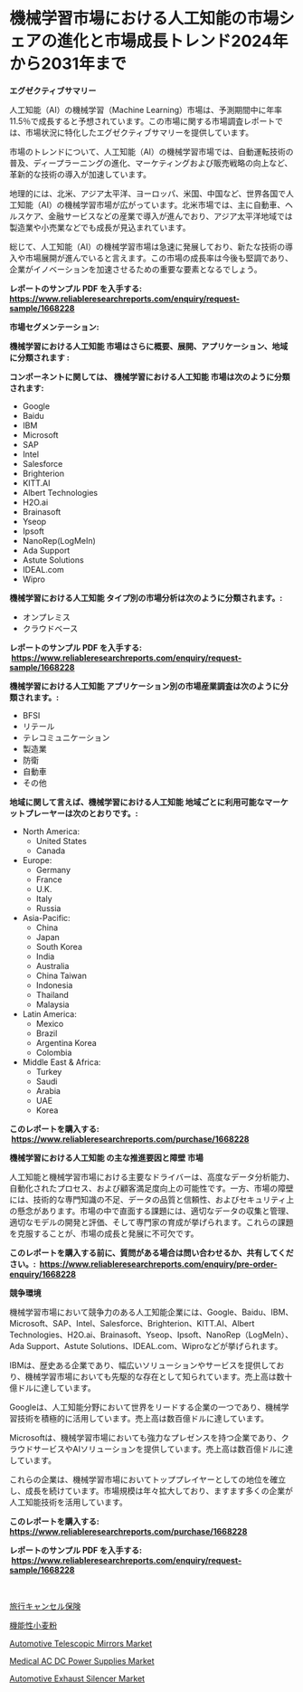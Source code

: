 <p><h1>機械学習市場における人工知能の市場シェアの進化と市場成長トレンド2024年から2031年まで</h1></p><p><strong>エグゼクティブサマリー</strong></p>
<p><p>人工知能（AI）の機械学習（Machine Learning）市場は、予測期間中に年率11.5％で成長すると予想されています。この市場に関する市場調査レポートでは、市場状況に特化したエグゼクティブサマリーを提供しています。</p><p>市場のトレンドについて、人工知能（AI）の機械学習市場では、自動運転技術の普及、ディープラーニングの進化、マーケティングおよび販売戦略の向上など、革新的な技術の導入が加速しています。</p><p>地理的には、北米、アジア太平洋、ヨーロッパ、米国、中国など、世界各国で人工知能（AI）の機械学習市場が広がっています。北米市場では、主に自動車、ヘルスケア、金融サービスなどの産業で導入が進んでおり、アジア太平洋地域では製造業や小売業などでも成長が見込まれています。</p><p>総じて、人工知能（AI）の機械学習市場は急速に発展しており、新たな技術の導入や市場展開が進んでいると言えます。この市場の成長率は今後も堅調であり、企業がイノベーションを加速させるための重要な要素となるでしょう。</p></p>
<p><strong>レポートのサンプル PDF を入手する: <a href="https://www.reliableresearchreports.com/enquiry/request-sample/1668228">https://www.reliableresearchreports.com/enquiry/request-sample/1668228</a></strong></p>
<p><strong>市場セグメンテーション:</strong></p>
<p><strong> 機械学習における人工知能 市場はさらに概要、展開、アプリケーション、地域に分類されます :</strong></p>
<p><strong>コンポーネントに関しては、 機械学習における人工知能 市場は次のように分類されます: &nbsp;</strong></p>
<p><ul><li>Google</li><li>Baidu</li><li>IBM</li><li>Microsoft</li><li>SAP</li><li>Intel</li><li>Salesforce</li><li>Brighterion</li><li>KITT.AI</li><li>Albert Technologies</li><li>H2O.ai</li><li>Brainasoft</li><li>Yseop</li><li>Ipsoft</li><li>NanoRep(LogMeIn)</li><li>Ada Support</li><li>Astute Solutions</li><li>IDEAL.com</li><li>Wipro</li></ul></p>
<p><strong> 機械学習における人工知能 タイプ別の市場分析は次のように分類されます。:</strong></p>
<p><ul><li>オンプレミス</li><li>クラウドベース</li></ul></p>
<p><strong>レポートのサンプル PDF を入手する: &nbsp;<a href="https://www.reliableresearchreports.com/enquiry/request-sample/1668228">https://www.reliableresearchreports.com/enquiry/request-sample/1668228</a></strong></p>
<p><strong> 機械学習における人工知能 アプリケーション別の市場産業調査は次のように分類されます。:</strong></p>
<p><ul><li>BFSI</li><li>リテール</li><li>テレコミュニケーション</li><li>製造業</li><li>防衛</li><li>自動車</li><li>その他</li></ul></p>
<p><strong>地域に関して言えば、機械学習における人工知能 地域ごとに利用可能なマーケットプレーヤーは次のとおりです。:</strong></p>
<p><ul>
    <li>
        North America:
        <ul>
            <li>United States</li>
            <li>Canada</li>
        </ul>
    </li>
    <li>
        Europe:
        <ul>
            <li>Germany</li>
            <li>France</li>
            <li>U.K.</li>
            <li>Italy</li>
            <li>Russia</li>
        </ul>
    </li>
    <li>
        Asia-Pacific:
        <ul>
            <li>China</li>
            <li>Japan</li>
            <li>South Korea</li>
            <li>India</li>
            <li>Australia</li>
            <li>China Taiwan</li>
            <li>Indonesia</li>
            <li>Thailand</li>
            <li>Malaysia</li>
        </ul>
    </li>
    <li>
        Latin America:
        <ul>
            <li>Mexico</li>
            <li>Brazil</li>
            <li>Argentina Korea</li>
            <li>Colombia</li>
        </ul>
    </li>
    <li>
        Middle East & Africa:
        <ul>
            <li>Turkey</li>
            <li>Saudi</li>
            <li>Arabia</li>
            <li>UAE</li>
            <li>Korea</li>
        </ul>
    </li>
    </ul></p>
<p><strong>このレポートを購入する: &nbsp;<a href="https://www.reliableresearchreports.com/purchase/1668228">https://www.reliableresearchreports.com/purchase/1668228</a></strong></p>
<p><strong>機械学習における人工知能 の主な推進要因と障壁 市場</strong></p>
<p><p>人工知能と機械学習市場における主要なドライバーは、高度なデータ分析能力、自動化されたプロセス、および顧客満足度向上の可能性です。一方、市場の障壁には、技術的な専門知識の不足、データの品質と信頼性、およびセキュリティ上の懸念があります。市場の中で直面する課題には、適切なデータの収集と管理、適切なモデルの開発と評価、そして専門家の育成が挙げられます。これらの課題を克服することが、市場の成長と発展に不可欠です。</p></p>
<p><strong>このレポートを購入する前に、質問がある場合は問い合わせるか、共有してください。:&nbsp; <a href="https://www.reliableresearchreports.com/enquiry/pre-order-enquiry/1668228">https://www.reliableresearchreports.com/enquiry/pre-order-enquiry/1668228</a></strong></p>
<p><strong>競争環境</strong></p>
<p><p>機械学習市場において競争力のある人工知能企業には、Google、Baidu、IBM、Microsoft、SAP、Intel、Salesforce、Brighterion、KITT.AI、Albert Technologies、H2O.ai、Brainasoft、Yseop、Ipsoft、NanoRep（LogMeIn）、Ada Support、Astute Solutions、IDEAL.com、Wiproなどが挙げられます。</p><p>IBMは、歴史ある企業であり、幅広いソリューションやサービスを提供しており、機械学習市場においても先駆的な存在として知られています。売上高は数十億ドルに達しています。</p><p>Googleは、人工知能分野において世界をリードする企業の一つであり、機械学習技術を積極的に活用しています。売上高は数百億ドルに達しています。</p><p>Microsoftは、機械学習市場においても強力なプレゼンスを持つ企業であり、クラウドサービスやAIソリューションを提供しています。売上高は数百億ドルに達しています。</p><p>これらの企業は、機械学習市場においてトッププレイヤーとしての地位を確立し、成長を続けています。市場規模は年々拡大しており、ますます多くの企業が人工知能技術を活用しています。</p></p>
<p><strong>このレポートを購入する: &nbsp; <a href="https://www.reliableresearchreports.com/purchase/1668228">https://www.reliableresearchreports.com/purchase/1668228</a></strong></p>
<p><strong>レポートのサンプル PDF を入手する: &nbsp;<a href="https://www.reliableresearchreports.com/enquiry/request-sample/1668228">https://www.reliableresearchreports.com/enquiry/request-sample/1668228</a></strong><strong></strong></p>
<p>&nbsp;</p>
<p><p><a href="https://github.com/dandier2003/Market-Research-Report-List-1/blob/main/828628915318.md">旅行キャンセル保険</a></p><p><a href="https://medium.com/@lelanadden5645/%E6%A9%9F%E8%83%BD%E6%80%A7%E3%83%95%E3%83%A9%E3%83%AF%E3%83%BC%E3%83%9E%E3%83%BC%E3%82%B1%E3%83%83%E3%83%88%E3%81%AE%E3%83%AC%E3%83%9D%E3%83%BC%E3%83%88%E3%81%AF-%E3%81%93%E3%81%AE%E5%B8%82%E5%A0%B4%E3%81%AE%E6%9C%80%E6%96%B0%E3%81%AE%E3%83%88%E3%83%AC%E3%83%B3%E3%83%89%E3%81%A8%E6%88%90%E9%95%B7%E6%A9%9F%E4%BC%9A%E3%82%92%E6%98%8E%E3%82%89%E3%81%8B%E3%81%AB%E3%81%97%E3%81%A6%E3%81%84%E3%81%BE%E3%81%99-084907cbcb11">機能性小麦粉</a></p><p><a href="https://issuu.com/reportprime-2/docs/automotive-telescopic-mirrors-market-size-2030.ppt">Automotive Telescopic Mirrors Market</a></p><p><a href="https://github.com/dringals/Market-Research-Report-List-3/blob/main/medical-ac-dc-power-supplies-market.md">Medical AC DC Power Supplies Market</a></p><p><a href="https://issuu.com/reportprime-2/docs/automotive-exhaust-silencer-market-size-2030.pptx">Automotive Exhaust Silencer Market</a></p></p>
